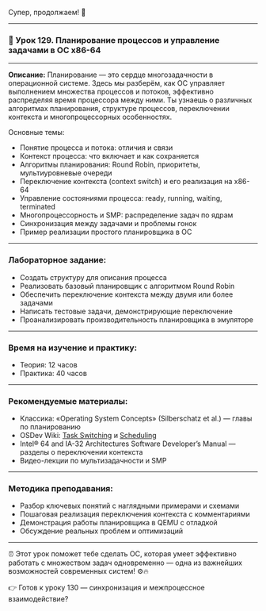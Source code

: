Супер, продолжаем! 🚀

---

### 🔹 Урок 129. Планирование процессов и управление задачами в ОС x86-64

---

**Описание:**
Планирование — это сердце многозадачности в операционной системе. Здесь мы разберём, как ОС управляет выполнением множества процессов и потоков, эффективно распределяя время процессора между ними. Ты узнаешь о различных алгоритмах планирования, структуре процессов, переключении контекста и многопроцессорных особенностях.

Основные темы:

* Понятие процесса и потока: отличия и связи
* Контекст процесса: что включает и как сохраняется
* Алгоритмы планирования: Round Robin, приоритеты, мультиуровневые очереди
* Переключение контекста (context switch) и его реализация на x86-64
* Управление состояниями процесса: ready, running, waiting, terminated
* Многопроцессорность и SMP: распределение задач по ядрам
* Синхронизация между задачами и проблемы гонок
* Пример реализации простого планировщика в ОС

---

### Лабораторное задание:

* Создать структуру для описания процесса
* Реализовать базовый планировщик с алгоритмом Round Robin
* Обеспечить переключение контекста между двумя или более задачами
* Написать тестовые задачи, демонстрирующие переключение
* Проанализировать производительность планировщика в эмуляторе

---

### Время на изучение и практику:

* Теория: 12 часов
* Практика: 40 часов

---

### Рекомендуемые материалы:

* Классика: «Operating System Concepts» (Silberschatz et al.) — главы по планированию
* OSDev Wiki: [Task Switching](https://wiki.osdev.org/Task_Switching) и [Scheduling](https://wiki.osdev.org/Scheduling)
* Intel® 64 and IA-32 Architectures Software Developer’s Manual — разделы о переключении контекста
* Видео-лекции по мультизадачности и SMP

---

### Методика преподавания:

* Разбор ключевых понятий с наглядными примерами и схемами
* Пошаговая реализация переключения контекста с комментариями
* Демонстрация работы планировщика в QEMU с отладкой
* Обсуждение реальных проблем и оптимизаций

---

⏰ Этот урок поможет тебе сделать ОС, которая умеет эффективно работать с множеством задач одновременно — одна из важнейших возможностей современных систем! ⚙️🔥

👉 Готов к уроку 130 — синхронизация и межпроцессное взаимодействие?

